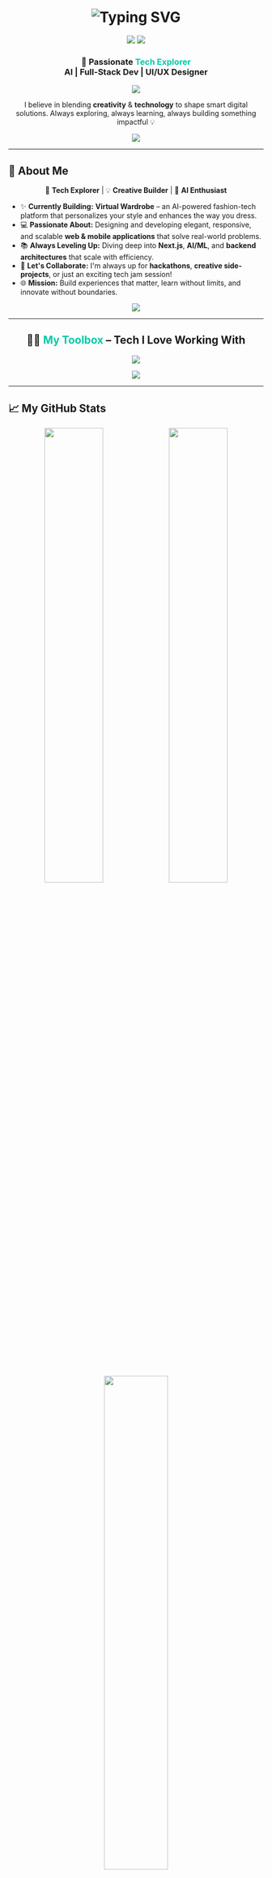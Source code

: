 <!-- ✨ Typing SVG Header -->
<h1 align="center">
  <img src="https://readme-typing-svg.demolab.com?font=Fira+Code&size=28&duration=3000&pause=1000&center=true&vCenter=true&width=800&height=60&lines=Hi+there+👋+I'm+Sahil+Pandey!;Tech+Enthusiast+🚀;Innovator+%7C+Builder+%7C+Problem+Solver;Career+Growth+Advocate+💼;Let's+build+amazing+things+together!+💡" alt="Typing SVG" />
</h1>


<p align="center">
  <img src="https://img.shields.io/badge/B.Tech🎓-ITM_Skill_University-00C9A7?style=for-the-badge&logoColor=white" />
  <img src="https://img.shields.io/badge/Role-Career_Growth_Advocate-FF7F50?style=for-the-badge" />
</p>


<!-- 🌟 Enhanced Intro Section -->
<h3 align="center">
  🚀 Passionate <span style="color:#00C9A7"><strong>Tech Explorer</strong></span><br>
  <strong>AI</strong> | <strong>Full-Stack Dev</strong> | <strong>UI/UX Designer</strong>
</h3>

<p align="center">
  <img src="https://readme-typing-svg.demolab.com?font=Fira+Code&size=18&pause=1200&color=00C9A7&center=true&vCenter=true&width=700&lines=Innovating+for+real-world+impact...;Crafting+seamless+digital+experiences...;Growing+and+building+together!+🌱" />
</p>

<p align="center">
  I believe in blending <strong>creativity</strong> & <strong>technology</strong> to shape smart digital solutions.  
  Always exploring, always learning, always building something impactful 💡  
</p>

<p align="center">
  <img src="https://capsule-render.vercel.app/api?type=rect&height=2&color=00C9A7" />
</p>

---

## 🌟 About Me

<p align="center">
  🚀 <strong>Tech Explorer</strong> | 💡 <strong>Creative Builder</strong> | 🤖 <strong>AI Enthusiast</strong>
</p>

- ✨ **Currently Building:** <strong>Virtual Wardrobe</strong> – an AI-powered fashion-tech platform that personalizes your style and enhances the way you dress.
- 💻 **Passionate About:** Designing and developing elegant, responsive, and scalable <strong>web & mobile applications</strong> that solve real-world problems.
- 📚 **Always Leveling Up:** Diving deep into <strong>Next.js</strong>, <strong>AI/ML</strong>, and <strong>backend architectures</strong> that scale with efficiency.
- 🤝 **Let's Collaborate:** I'm always up for <strong>hackathons</strong>, <strong>creative side-projects</strong>, or just an exciting tech jam session!
- 🌐 **Mission:** Build experiences that matter, learn without limits, and innovate without boundaries.

<p align="center">
  <img src="https://capsule-render.vercel.app/api?type=rect&height=2&color=00C9A7" />
</p>

---

<!-- 🚀 My Toolbox -->
<h2 align="center">
  🔧🚀 <span style="color:#00C9A7;">My Toolbox</span> – Tech I Love Working With
</h2>

<p align="center">
  <img src="https://skillicons.dev/icons?i=python,cpp,js,html,css,react,nodejs,mysql,firebase,figma&perline=7&theme=light" />
</p>

<p align="center">
  <img src="https://capsule-render.vercel.app/api?type=waving&color=00C9A7&height=100&section=footer" />
</p>

---

## 📈 My GitHub Stats

<div align="center">
  <img src="https://github-readme-stats.vercel.app/api?username=Sahilp2407&show_icons=true&theme=radical&hide_border=true&icon_color=79ff97&title_color=ffd700" width="48%" />
  <img src="https://github-readme-streak-stats.herokuapp.com?user=Sahilp2407&theme=radical&hide_border=true" width="48%" />
</div>

<div align="center">
  <img src="https://github-readme-stats.vercel.app/api/top-langs/?username=Sahilp2407&layout=compact&theme=radical&hide_border=true" width="50%" />
</div>

---

## 🔗 Connect With Me

<p align="center">
  <a href="https://github.com/Sahilp2407"><img src="https://img.shields.io/badge/GitHub-171515?style=for-the-badge&logo=github&logoColor=white"/></a>
  <a href="https://www.linkedin.com/in/sahil-pandey-7508b6317"><img src="https://img.shields.io/badge/LinkedIn-0077B5?style=for-the-badge&logo=linkedin&logoColor=white"/></a>
  <a href="https://x.com/psahil2324"><img src="https://img.shields.io/badge/Twitter-1DA1F2?style=for-the-badge&logo=twitter&logoColor=white"/></a>
  <a href="https://www.instagram.com/isthat__sahil/"><img src="https://img.shields.io/badge/Instagram-E1306C?style=for-the-badge&logo=instagram&logoColor=white"/></a>
</p>

---

<h2 align="center">✨ Let’s Collaborate!</h2>

<p align="center">
  Have a cool idea, project, or just want to say hi? I'm always up for great conversations and exciting challenges.  
  💬 Drop a message and let’s create something awesome!
</p>

---

<!-- Footer -->
<p align="center">
  <img src="https://capsule-render.vercel.app/api?type=waving&color=00C9A7&height=100&section=footer"/>
</p>
